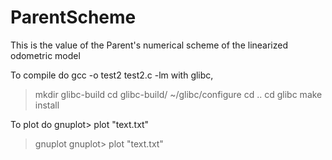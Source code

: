 # ParentScheme
This is the value of the Parent's numerical scheme of the linearized odometric model

To compile do gcc -o test2 test2.c -lm with glibc,
> mkdir glibc-build
> cd glibc-build/
> ~/glibc/configure
> cd ..
> cd glibc
> make install

To plot do gnuplot> plot "text.txt"
> gnuplot
gnuplot> plot "text.txt"
